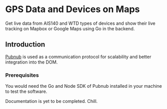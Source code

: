 # GPS Data and Devices on Maps

Get live data from AIS140 and WTD types of devices and show their live tracking on Mapbox or Google Maps using Go in the backend.

## Introduction

[Pubnub](https://www.pubnub.com/) is used as a communication protocol for scalability and better integration into the DOM. 

### Prerequisites

You would need the Go and Node SDK of Pubnub installed in your machine to test the software.

Documentation is yet to be completed. Chill.